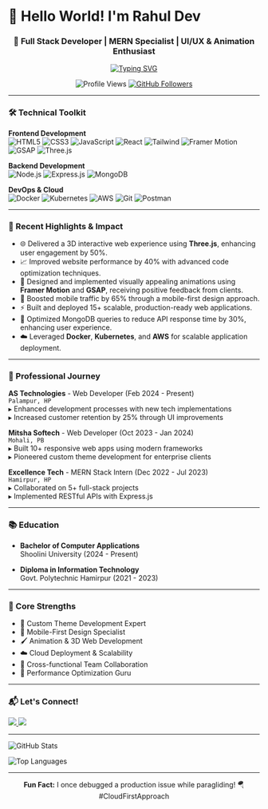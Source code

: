 # 👋 Hello World! I'm Rahul Dev
<h3 align="center">🚀 Full Stack Developer | MERN Specialist | UI/UX & Animation Enthusiast</h3>

<p align="center">
  <a href="https://github.com/rdev014">
    <img src="https://readme-typing-svg.herokuapp.com?font=Fira+Code&pause=1000&color=22D3EE&center=true&vCenter=true&width=435&lines=Turning+ideas+into+digital+reality;Clean+code+advocate;Animation+and+3D+enthusiast" alt="Typing SVG" />
  </a>
</p>

<div align="center">
  <img src="https://komarev.com/ghpvc/?username=rdev014&label=Profile%20Views&color=0e75b6&style=flat" alt="Profile Views" />
  <a href="https://github.com/rdev014?tab=followers">
    <img src="https://img.shields.io/github/followers/rdev014?label=Followers&style=social" alt="GitHub Followers">
  </a>
</div>

---

### 🛠️ Technical Toolkit

**Frontend Development**  
![HTML5](https://img.shields.io/badge/-HTML5-E34F26?style=flat&logo=html5&logoColor=white) ![CSS3](https://img.shields.io/badge/-CSS3-1572B6?style=flat&logo=css3) ![JavaScript](https://img.shields.io/badge/-JavaScript-F7DF1E?style=flat&logo=javascript&logoColor=black) ![React](https://img.shields.io/badge/-React-61DAFB?style=flat&logo=react&logoColor=black) ![Tailwind](https://img.shields.io/badge/-Tailwind-06B6D4?style=flat&logo=tailwindcss) ![Framer Motion](https://img.shields.io/badge/-Framer%20Motion-0055FF?style=flat&logo=framer&logoColor=white) ![GSAP](https://img.shields.io/badge/-GSAP-88CE02?style=flat&logo=greensock&logoColor=white) ![Three.js](https://img.shields.io/badge/-Three.js-000000?style=flat&logo=threedotjs&logoColor=white)

**Backend Development**  
![Node.js](https://img.shields.io/badge/-Node.js-339933?style=flat&logo=nodedotjs) ![Express.js](https://img.shields.io/badge/-Express-000000?style=flat&logo=express) ![MongoDB](https://img.shields.io/badge/-MongoDB-47A248?style=flat&logo=mongodb)

**DevOps & Cloud**  
![Docker](https://img.shields.io/badge/-Docker-2496ED?style=flat&logo=docker) ![Kubernetes](https://img.shields.io/badge/-Kubernetes-326CE5?style=flat&logo=kubernetes&logoColor=white) ![AWS](https://img.shields.io/badge/-AWS-232F3E?style=flat&logo=amazonaws) ![Git](https://img.shields.io/badge/-Git-F05032?style=flat&logo=git) ![Postman](https://img.shields.io/badge/-Postman-FF6C37?style=flat&logo=postman)

---

### 🚀 Recent Highlights & Impact

- 🌐 Delivered a 3D interactive web experience using **Three.js**, enhancing user engagement by 50%.
- 📈 Improved website performance by 40% with advanced code optimization techniques.
- 🎨 Designed and implemented visually appealing animations using **Framer Motion** and **GSAP**, receiving positive feedback from clients.
- 📱 Boosted mobile traffic by 65% through a mobile-first design approach.
- ⚡ Built and deployed 15+ scalable, production-ready web applications.
- 🔧 Optimized MongoDB queries to reduce API response time by 30%, enhancing user experience.
- ☁️ Leveraged **Docker**, **Kubernetes**, and **AWS** for scalable application deployment.

---

### 💼 Professional Journey

**AS Technologies** - Web Developer (Feb 2024 - Present)  
`Palampur, HP`  
▸ Enhanced development processes with new tech implementations  
▸ Increased customer retention by 25% through UI improvements  

**Mitsha Softech** - Web Developer (Oct 2023 - Jan 2024)  
`Mohali, PB`  
▸ Built 10+ responsive web apps using modern frameworks  
▸ Pioneered custom theme development for enterprise clients  

**Excellence Tech** - MERN Stack Intern (Dec 2022 - Jul 2023)  
`Hamirpur, HP`  
▸ Collaborated on 5+ full-stack projects  
▸ Implemented RESTful APIs with Express.js  

---

### 📚 Education

- **Bachelor of Computer Applications**  
  Shoolini University (2024 - Present)

- **Diploma in Information Technology**  
  Govt. Polytechnic Hamirpur (2021 - 2023)

---

### 🌟 Core Strengths

- 🎨 Custom Theme Development Expert
- 📱 Mobile-First Design Specialist
- 🖌️ Animation & 3D Web Development
- ☁️ Cloud Deployment & Scalability
- 🤝 Cross-functional Team Collaboration
- 🔧 Performance Optimization Guru

---

### 📬 Let's Connect!

<p align="left">
  <a href="mailto:rahdev2021@gmail.com">
    <img src="https://img.shields.io/badge/Gmail-D14836?style=for-the-badge&logo=gmail&logoColor=white" />
  </a>
  <a href="https://github.com/rdev014">
    <img src="https://img.shields.io/badge/GitHub-100000?style=for-the-badge&logo=github&logoColor=white" />
  </a>
</p>

---

![GitHub Stats](https://github-readme-stats.vercel.app/api?username=rdev014&show_icons=true&theme=radical)

![Top Languages](https://github-readme-stats.vercel.app/api/top-langs/?username=rdev014&layout=compact&theme=nightowl)

---

<p align="center"> 
  <b>Fun Fact:</b> I once debugged a production issue while paragliding! 🪂 #CloudFirstApproach
</p>
